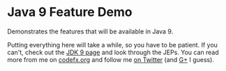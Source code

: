 # Java 9 Feature Demo

Demonstrates the features that will be available in Java 9.

Putting everything here will take a while, so you have to be patient.
If you can't, check out the [JDK 9 page](http://openjdk.java.net/projects/jdk9/) and look through the JEPs.
You can read more from me on [codefx.org](http://codefx.org) and follow me [on Twitter](https://twitter.com/nipafx)
 (and [G+](https://plus.google.com/+NicolaiParlog) I guess).

